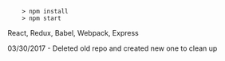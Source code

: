 ```
	> npm install
	> npm start
```
React, Redux, Babel, Webpack, Express

03/30/2017 - Deleted old repo and created new one to clean up